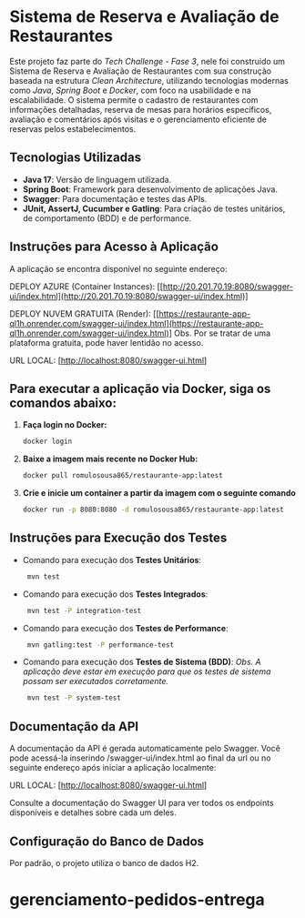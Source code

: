 #  Sistema de Reserva e Avaliação de Restaurantes

Este projeto faz parte do *Tech Challenge - Fase 3*, nele foi construido um Sistema de Reserva e Avaliação de Restaurantes com sua construção baseada na estrutura *Clean Architecture*, utilizando tecnologias modernas como *Java*, *Spring Boot* e *Docker*, com foco na usabilidade e na escalabilidade. O sistema permite o cadastro de restaurantes com informações detalhadas, reserva de mesas para horários específicos, avaliação e comentários após visitas e o gerenciamento eficiente de reservas pelos estabelecimentos.

## Tecnologias Utilizadas

- **Java 17**: Versão de linguagem utilizada.
- **Spring Boot**: Framework para desenvolvimento de aplicações Java.
- **Swagger**: Para documentação e testes das APIs.
- **JUnit, AssertJ, Cucumber e Gatling**: Para criação de testes unitários, de comportamento (BDD) e de performance.


## Instruções para Acesso à Aplicação

A aplicação se encontra disponível no seguinte endereço:

DEPLOY AZURE (Container Instances): [[http://20.201.70.19:8080/swagger-ui/index.html](http://20.201.70.19:8080/swagger-ui/index.html)]

DEPLOY NUVEM GRATUITA (Render): [[https://restaurante-app-ql1h.onrender.com/swagger-ui/index.html](https://restaurante-app-ql1h.onrender.com/swagger-ui/index.html)]
Obs. Por se tratar de uma plataforma gratuita, pode haver lentidão no acesso.

URL LOCAL: [[http://localhost:8080/swagger-ui.html](http://localhost:8080/swagger-ui.html)]

## Para executar a aplicação via Docker, siga os comandos abaixo:

1. **Faça login no Docker:**
   ```bash
   docker login
    ```
2. **Baixe a imagem mais recente no Docker Hub:**
     ```bash
    docker pull romulosousa865/restaurante-app:latest
    ```
3. **Crie e inicie um container a partir da imagem com o seguinte comando**
     ```bash
    docker run -p 8080:8080 -d romulosousa865/restaurante-app:latest
    ```    
## Instruções para Execução dos Testes

- Comando para execução dos **Testes Unitários**:
   ```bash
    mvn test
    ```
- Comando para execução dos **Testes Integrados**:
   ```bash
    mvn test -P integration-test
    ```
- Comando para execução dos **Testes de Performance**:
   ```bash
    mvn gatling:test -P performance-test
    ```
- Comando para execução dos **Testes de Sistema (BDD)**:
*Obs. A aplicação deve estar em execução para que os testes de sistema possam ser executados corretamente.*
   ```bash
    mvn test -P system-test
    ```
## Documentação da API

A documentação da API é gerada automaticamente pelo Swagger. Você pode acessá-la inserindo /swagger-ui/index.html ao final da url ou no seguinte endereço após iniciar a aplicação localmente:

URL LOCAL: [[http://localhost:8080/swagger-ui.html](http://localhost:8080/swagger-ui.html)]

Consulte a documentação do Swagger UI para ver todos os endpoints disponíveis e detalhes sobre cada um deles.

## Configuração do Banco de Dados

Por padrão, o projeto utiliza o banco de dados H2.
# gerenciamento-pedidos-entrega
